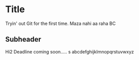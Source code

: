 # Title

Tryin' out Git for the first time.
Maza nahi aa raha BC

## Subheader

Hi2
Deadline coming soon.....
s
abcdefghijklmnopqrstuvwxyz